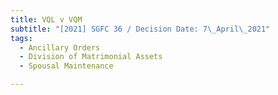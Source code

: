 ```yaml
---
title: VQL v VQM
subtitle: "[2021] SGFC 36 / Decision Date: 7\_April\_2021"
tags:
  - Ancillary Orders
  - Division of Matrimonial Assets
  - Spousal Maintenance

---
```

